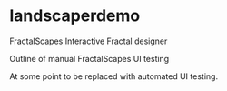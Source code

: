 # landscaperdemo
FractalScapes Interactive Fractal designer

Outline of manual FractalScapes UI testing

At some point to be replaced with automated UI testing.